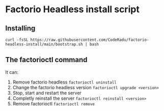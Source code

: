 # Factorio Headless install script

## Installing
`curl -fsSL https://raw.githubusercontent.com/CodeRadu/factorio-headless-install/main/bootstrap.sh | bash`
## The factorioctl command
It can:
1. Remove factorio headless `factorioctl uninstall`
1. Change the factorio headless version `factorioctl upgrade <version>`
1. Stop, start and restart the server
1. Completly reinstall the server `factorioctl reinstall <version>`
1. Remove factorioctl `factorioctl remove`